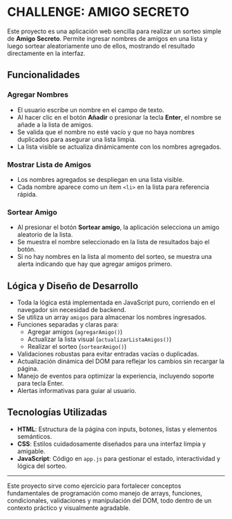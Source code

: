 # CHALLENGE: AMIGO SECRETO

Este proyecto es una aplicación web sencilla para realizar un sorteo simple de **Amigo Secreto**. Permite ingresar nombres de amigos en una lista y luego sortear aleatoriamente uno de ellos, mostrando el resultado directamente en la interfaz.

## Funcionalidades

### Agregar Nombres
- El usuario escribe un nombre en el campo de texto.
- Al hacer clic en el botón **Añadir** o presionar la tecla **Enter**, el nombre se añade a la lista de amigos.
- Se valida que el nombre no esté vacío y que no haya nombres duplicados para asegurar una lista limpia.
- La lista visible se actualiza dinámicamente con los nombres agregados.

### Mostrar Lista de Amigos
- Los nombres agregados se despliegan en una lista visible.
- Cada nombre aparece como un ítem `<li>` en la lista para referencia rápida.

### Sortear Amigo
- Al presionar el botón **Sortear amigo**, la aplicación selecciona un amigo aleatorio de la lista.
- Se muestra el nombre seleccionado en la lista de resultados bajo el botón.
- Si no hay nombres en la lista al momento del sorteo, se muestra una alerta indicando que hay que agregar amigos primero.

## Lógica y Diseño de Desarrollo

- Toda la lógica está implementada en JavaScript puro, corriendo en el navegador sin necesidad de backend.
- Se utiliza un array `amigos` para almacenar los nombres ingresados.
- Funciones separadas y claras para:
  - Agregar amigos (`agregarAmigo()`)
  - Actualizar la lista visual (`actualizarListaAmigos()`)
  - Realizar el sorteo (`sortearAmigo()`)
- Validaciones robustas para evitar entradas vacías o duplicadas.
- Actualización dinámica del DOM para reflejar los cambios sin recargar la página.
- Manejo de eventos para optimizar la experiencia, incluyendo soporte para tecla Enter.
- Alertas informativas para guiar al usuario.

## Tecnologías Utilizadas

- **HTML**: Estructura de la página con inputs, botones, listas y elementos semánticos.
- **CSS**: Estilos cuidadosamente diseñados para una interfaz limpia y amigable.
- **JavaScript**: Código en `app.js` para gestionar el estado, interactividad y lógica del sorteo.

---

Este proyecto sirve como ejercicio para fortalecer conceptos fundamentales de programación como manejo de arrays, funciones, condicionales, validaciones y manipulación del DOM, todo dentro de un contexto práctico y visualmente agradable.

